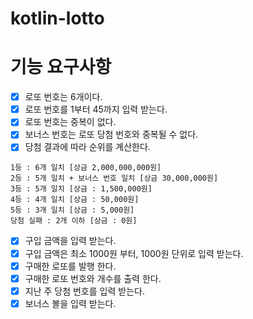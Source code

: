# kotlin-lotto

# 기능 요구사항 
- [x] 로또 번호는 6개이다.
- [x] 로또 번호를 1부터 45까지 입력 받는다.
- [x] 로또 번호는 중복이 없다.
- [x] 보너스 번호는 로또 당첨 번호와 중복될 수 없다.
- [x] 당첨 결과에 따라 순위를 계산한다.
```
1등 : 6개 일치 [상금 2,000,000,000원]
2등 : 5개 일치 + 보너스 번호 일치 [상금 30,000,000원]
3등 : 5개 일치 [상금 : 1,500,000원]
4등 : 4개 일치 [상금 : 50,000원]
5등 : 3개 일치 [상금 : 5,000원]
당첨 실패 : 2개 이하 [상금 : 0원]
```
- [x] 구입 금액을 입력 받는다.
- [x] 구입 금액은 최소 1000원 부터, 1000원 단위로 입력 받는다.
- [x] 구매한 로또를 발행 한다.
- [x] 구매한 로또 번호와 개수를 출력 한다.
- [x] 지난 주 당첨 번호를 입력 받는다.
- [x] 보너스 볼을 입력 받는다.